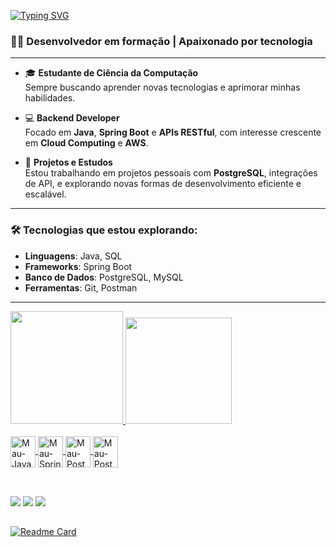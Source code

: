 [![Typing SVG](https://readme-typing-svg.herokuapp.com/?color=00FFFF&size=35&center=true&vCenter=true&width=1000&lines=+Olá!+sou+o+Mauricio,+seja+Bem+vindo+ao+meu+Github+)](https://git.io/typing-svg)
### 👨‍💻 **Desenvolvedor em formação | Apaixonado por tecnologia**

---

- 🎓 **Estudante de Ciência da Computação**  
  Sempre buscando aprender novas tecnologias e aprimorar minhas habilidades.

- 💻 **Backend Developer**  
  Focado em **Java**, **Spring Boot** e **APIs RESTful**, com interesse crescente em **Cloud Computing** e **AWS**.

- 🚀 **Projetos e Estudos**  
  Estou trabalhando em projetos pessoais com **PostgreSQL**, integrações de API, e explorando novas formas de desenvolvimento eficiente e escalável.

---

### 🛠️ **Tecnologias que estou explorando:**
- **Linguagens**: Java, SQL
- **Frameworks**: Spring Boot
- **Banco de Dados**: PostgreSQL, MySQL
- **Ferramentas**: Git, Postman

---
<div>
  <a href= "[https://](https://github.com/GomesMaurici0)">
 <img height= "180em" src = "https://github-readme-stats.vercel.app/api?username=GomesMaurici0&show_icons=true&theme=tokyonight">
 <img height= "170em" src ="https://github-readme-stats.vercel.app/api/top-langs/?username=GomesMaurici0&hide_progress=true&theme=tokyonight">
</div>
    
<div style=display: inline_block><br>
     <img align = "center" alt="Mau-Java" height="50" width = "40"src="https://cdn.jsdelivr.net/gh/devicons/devicon@latest/icons/java/java-original.svg" />
     <img align = "center" alt="Mau-Spring" height="50" width = "40"src="https://cdn.jsdelivr.net/gh/devicons/devicon@latest/icons/spring/spring-original-wordmark.svg"/>
     <img align = "center" alt="Mau-PostgreSQL" height="50" width = "40"src="https://cdn.jsdelivr.net/gh/devicons/devicon@latest/icons/postgresql/postgresql-plain-wordmark.svg" />
     <img align = "center" alt="Mau-Postman" height="50" width = "40"src="https://cdn.jsdelivr.net/gh/devicons/devicon@latest/icons/postman/postman-plain.svg" />    
</div>

##

<br>
<div>
  <a href="https://www.linkedin.com/in/mauricio-gomes-479221223/"> <img src="https://img.shields.io/badge/LinkedIn-0077B5?style=for-the-badge&logo=linkedin&logoColor=white"target="_blank"></a>
  <a href = "https://www.instagram.com/maugms/"> <img src = "https://img.shields.io/badge/Instagram-E4405F?style=for-the-badge&logo=instagram&logoColor=white" target="_blank"></a>  
  <a hred="https://discord.com/users/387400891038302213"><img src = "https://img.shields.io/badge/Discord-7289DA?style=for-the-badge&logo=discord&logoColor=white" target="_blank"></a>
</div>


##

[![Readme Card](https://github-readme-stats.vercel.app/api/pin/?username=GomesMaurici0&repo=TaskTrack&theme=tokyonight)](https://github.com/GomesMaurici0/TaskTrack)
